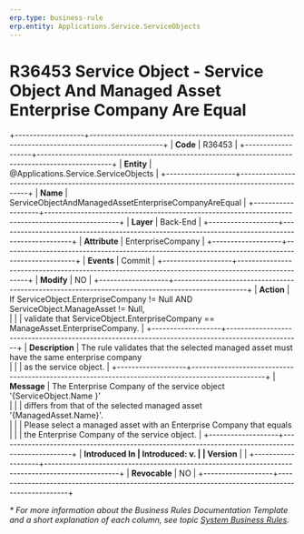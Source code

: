 ```yaml
---
erp.type: business-rule
erp.entity: Applications.Service.ServiceObjects
---
```


# R36453 Service Object - Service Object And Managed Asset Enterprise Company Are Equal
+-------------------+--------------------------------------------------------------------------------------------------+
| **Code**          | R36453                                                                                           |
+-------------------+--------------------------------------------------------------------------------------------------+
| **Entity**        | @Applications.Service.ServiceObjects                                                             |
+-------------------+--------------------------------------------------------------------------------------------------+
| **Name**          | ServiceObjectAndManagedAssetEnterpriseCompanyAreEqual                                            |
+-------------------+--------------------------------------------------------------------------------------------------+
| **Layer**         | Back-End                                                                                         |
+-------------------+--------------------------------------------------------------------------------------------------+
| **Attribute**     | EnterpriseCompany                                                                                |
+-------------------+--------------------------------------------------------------------------------------------------+
| **Events**        | Commit                                                                                           |
+-------------------+--------------------------------------------------------------------------------------------------+
| **Modify**        | NO                                                                                               |
+-------------------+--------------------------------------------------------------------------------------------------+
| **Action**        | If ServiceObject.EnterpriseCompany != Null AND ServiceObject.ManageAsset != Null, <br/>          |
|                   | validate that ServiceObject.EnterpriseCompany == ManageAsset.EnterpriseCompany.                  |
+-------------------+--------------------------------------------------------------------------------------------------+
| **Description**   | The rule validates that the selected managed asset must have the same enterprise company <br/>   |
|                   | as the service object.                                                                           |
+-------------------+--------------------------------------------------------------------------------------------------+
| **Message**       | The Enterprise Company of  the service object '{ServiceObject.Name }' <br/>                      |
|                   | differs from that of the selected managed asset '{ManagedAsset.Name}'. <br/>                     |
|                   | Please select a managed asset with an Enterprise Company that equals <br/>                       |
|                   | the Enterprise Company of the service object.                                                    |
+-------------------+--------------------------------------------------------------------------------------------------+
| **Introduced In   | Introduced: v.                                                                                   |
| Version**         |                                                                                                  |
+-------------------+--------------------------------------------------------------------------------------------------+
| **Revocable**     | NO                                                                                               |
+-------------------+--------------------------------------------------------------------------------------------------+

*\* For more information about the Business Rules Documentation Template and a short explanation of each column, see
topic [System Business Rules](../templates/template-description-system-business-rules.md).*
